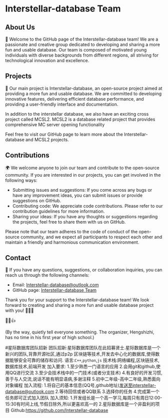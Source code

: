 # Interstellar-database Team

## About Us

🌟 Welcome to the GitHub page of the Interstellar-database team! We are a passionate and creative group dedicated to developing and sharing a more fun and usable database. Our team is composed of motivated young individuals with diverse backgrounds from different regions, all striving for technological innovation and excellence.

## Projects

🚀 Our main project is Interstellar-database, an open-source project aimed at providing a more fun and usable database. We are committed to developing innovative features, delivering efficient database performance, and providing a user-friendly interface and documentation.

In addition to the interstellar database, we also have an exciting cross project called MCSL2. MCSL2 is a database related project that provides comprehensive MC server opening functionality

Feel free to visit our GitHub page to learn more about the Interstellar-database and MCSL2 projects.

## Contributions

🌍 We welcome anyone to join our team and contribute to the open-source community. If you are interested in our projects, you can get involved in the following ways:

- Submitting issues and suggestions: If you come across any bugs or have any improvement ideas, you can submit issues or provide suggestions on GitHub.
- Contributing code: We appreciate code contributions. Please refer to our contribution guidelines for more information.
- Sharing your ideas: If you have any thoughts or suggestions regarding the projects, feel free to share them with us on GitHub.

Please note that our team adheres to the code of conduct of the open-source community, and we expect all participants to respect each other and maintain a friendly and harmonious communication environment.

## Contact

📧 If you have any questions, suggestions, or collaboration inquiries, you can reach us through the following channels:

- Email: [Interstellar-database@outlook.com](mailto:Interstellar-database@outlook.com)
- GitHub page: [Interstellar-database Team](https://github.com/Interstellar-database)

Thank you for your support to the Interstellar-database team! We look forward to creating and sharing a more fun and usable database project with you! 🌌✨🚀

 🎉😊👍

(By the way, quietly tell everyone something. The organizer, Hengshizhi, has no time in his first year of high school.)


#星际数据库团队招新
团队招新:星际数据库团队在此招募贤士.星际数据库是一个新兴的团队,背靠开源社区,通过p2p 区块链等技术,开发去中心化的数据库,使得数据能够安全可靠的储存和访问.
语言:`C++`,`python`,`js`
技术栈:网络编程,区块链技术,数据库技术,前端开发
加入要求:
1.至少熟悉一门语言的应用
2.会用git和github,使用QQ进行交流
3.至少会技术栈中的一门技术(或者分支技术)
4.有良好的开发习惯,善于与人交流,说话不能有明显语病,多谢注释
5.初中二年级-高中二年级,熟悉面向对象编程
加入流程:
1.将自己的基本信息(QQ号,github地址)发送至interstellar-database@outlook.com
2.等待回信或者QQ联系
3.选择你的任务
4.完成第一个任务即可正式加入团队
加入须知:
1.开发组长是一个高一学习,每周只有周日12:00-15:30有时间上线,节假日除外,所以更喜欢高一的
2.星际数据库是一个非盈利的项目
Github:https://github.com/Interstellar-database
